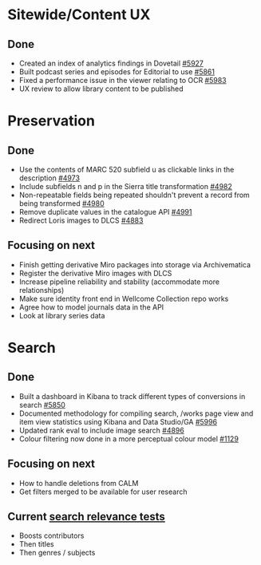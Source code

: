 # Sitewide/Content UX
## Done
- Created an index of analytics findings in Dovetail [#5927](https://github.com/wellcomecollection/wellcomecollection.org/issues/5927)
- Built podcast series and episodes for Editorial to use [#5861](https://github.com/wellcomecollection/wellcomecollection.org/issues/5861)
- Fixed a performance issue in the viewer relating to OCR [#5983](https://github.com/wellcomecollection/wellcomecollection.org/issues/5983)
- UX review to allow library content to be published


# Preservation 
## Done
-	Use the contents of MARC 520 subfield u as clickable links in the description [#4973](https://github.com/wellcomecollection/platform/issues/4973)
-	Include subfields n and p in the Sierra title transformation [#4982](https://github.com/wellcomecollection/platform/issues/4982)
-	Non-repeatable fields being repeated shouldn't prevent a record from being transformed [#4980](https://github.com/wellcomecollection/platform/issues/4980)
-	Remove duplicate values in the catalogue API [#4991](https://github.com/wellcomecollection/platform/issues/4991)
-	Redirect Loris images to DLCS [#4883](https://github.com/wellcomecollection/platform/issues/4883)

## Focusing on next
-	Finish getting derivative Miro packages into storage via Archivematica
-	Register the derivative Miro images with DLCS
-	Increase pipeline reliability and stability (accommodate more relationships)
-	Make sure identity front end in Wellcome Collection repo works
-	Agree how to model journals data in the API
-	Look at library series data


# Search
## Done
-	Built a dashboard in Kibana to track different types of conversions in search [#5850](https://github.com/wellcomecollection/wellcomecollection.org/issues/5850)
-	Documented methodology for compiling search, /works page view and item view statistics using Kibana and Data Studio/GA [#5996](https://github.com/wellcomecollection/wellcomecollection.org/issues/5996)
-	Updated rank eval to include image search [#4896](https://github.com/wellcomecollection/platform/issues/4896)
-	Colour filtering now done in a more perceptual colour model [#1129](https://github.com/wellcomecollection/catalogue/issues/1129)

## Focusing on next
-	How to handle deletions from CALM
-	Get filters merged to be available for user research

## Current [search relevance tests](https://docs.wellcomecollection.org/catalogue/search/tests)
- Boosts contributors
- Then titles
- Then genres / subjects
